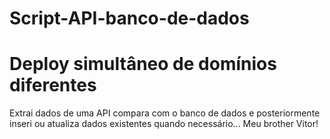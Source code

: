 # Script-API-banco-de-dados
# Deploy simultâneo de domínios diferentes

Extrai dados de uma API compara com o banco de dados e posteriormente inseri ou atualiza dados existentes quando necessário...
Meu brother Vitor!
